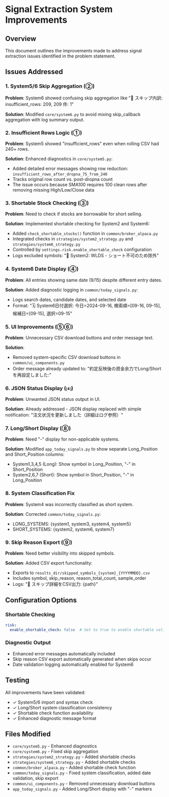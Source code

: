 # Signal Extraction System Improvements

## Overview
This document outlines the improvements made to address signal extraction issues identified in the problem statement.

## Issues Addressed

### 1. System5/6 Skip Aggregation (②)
**Problem**: System6 showed confusing skip aggregation like "🧪 スキップ内訳: insufficient_rows: 209, 209 件: 1"

**Solution**: Modified `core/system6.py` to avoid mixing skip_callback aggregation with log summary output.

### 2. Insufficient Rows Logic (①)
**Problem**: System5 showed "insufficient_rows" even when rolling CSV had 240+ rows.

**Solution**: Enhanced diagnostics in `core/system5.py`:
- Added detailed error messages showing row reduction: `insufficient_rows_after_dropna_75_from_240`
- Tracks original row count vs. post-dropna count
- The issue occurs because SMA100 requires 100 clean rows after removing missing High/Low/Close data

### 3. Shortable Stock Checking (③)
**Problem**: Need to check if stocks are borrowable for short selling.

**Solution**: Implemented shortable checking for System2 and System6:
- Added `check_shortable_stocks()` function in `common/broker_alpaca.py`
- Integrated checks in `strategies/system2_strategy.py` and `strategies/system6_strategy.py`
- Controlled by `settings.risk.enable_shortable_check` configuration
- Logs excluded symbols: "🚫 System2: WLDS - ショート不可のため除外"

### 4. System6 Date Display (④)
**Problem**: All entries showing same date (9/15) despite different entry dates.

**Solution**: Added diagnostic logging in `common/today_signals.py`:
- Logs search dates, candidate dates, and selected date
- Format: "🗓️ System6日付選択: 今日=2024-09-16, 検索順=[09-16, 09-15], 候補日=[09-15], 選択=09-15"

### 5. UI Improvements (⑤⑥)
**Problem**: Unnecessary CSV download buttons and order message text.

**Solution**: 
- Removed system-specific CSV download buttons in `common/ui_components.py`
- Order message already updated to: "約定反映後の資金余力でLong/Shortを再設定しました:"

### 6. JSON Status Display (⑷)
**Problem**: Unwanted JSON status output in UI.

**Solution**: Already addressed - JSON display replaced with simple notification: "注文状況を更新しました（詳細はログ参照）"

### 7. Long/Short Display (⑧)
**Problem**: Need "-" display for non-applicable systems.

**Solution**: Modified `app_today_signals.py` to show separate Long_Position and Short_Position columns:
- System1,3,4,5 (Long): Show symbol in Long_Position, "-" in Short_Position
- System2,6,7 (Short): Show symbol in Short_Position, "-" in Long_Position

### 8. System Classification Fix
**Problem**: System4 was incorrectly classified as short system.

**Solution**: Corrected `common/today_signals.py`:
- LONG_SYSTEMS: {system1, system3, system4, system5}
- SHORT_SYSTEMS: {system2, system6, system7}

### 9. Skip Reason Export (⑨)
**Problem**: Need better visibility into skipped symbols.

**Solution**: Added CSV export functionality:
- Exports to `results_dir/skipped_symbols_{system}_{YYYYMMDD}.csv`
- Includes symbol, skip_reason, reason_total_count, sample_order
- Logs: "📄 スキップ詳細をCSV出力: {path}"

## Configuration Options

### Shortable Checking
```yaml
risk:
  enable_shortable_check: false  # Set to true to enable shortable validation
```

### Diagnostic Output
- Enhanced error messages automatically included
- Skip reason CSV export automatically generated when skips occur
- Date validation logging automatically enabled for System6

## Testing
All improvements have been validated:
- ✓ System5/6 import and syntax check
- ✓ Long/Short system classification consistency
- ✓ Shortable check function availability
- ✓ Enhanced diagnostic message format

## Files Modified
- `core/system5.py` - Enhanced diagnostics
- `core/system6.py` - Fixed skip aggregation  
- `strategies/system2_strategy.py` - Added shortable checks
- `strategies/system6_strategy.py` - Added shortable checks
- `common/broker_alpaca.py` - Added shortable check function
- `common/today_signals.py` - Fixed system classification, added date validation, skip export
- `common/ui_components.py` - Removed unnecessary download buttons
- `app_today_signals.py` - Added Long/Short display with "-" markers